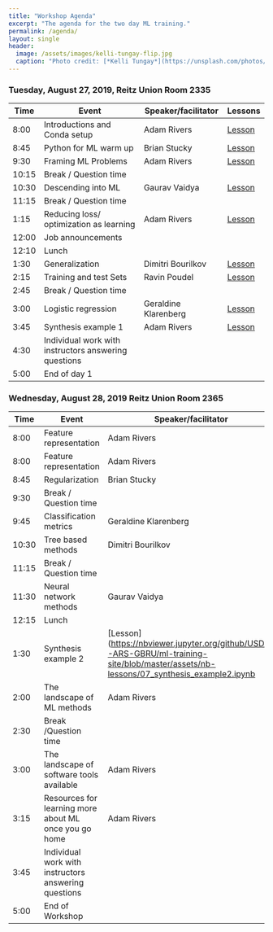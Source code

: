 ```yaml
---
title: "Workshop Agenda"
excerpt: "The agenda for the two day ML training."
permalink: /agenda/
layout: single
header:
  image: /assets/images/kelli-tungay-flip.jpg
  caption: "Photo credit: [*Kelli Tungay*](https://unsplash.com/photos/2LJ4rqK2qfU)"
---
```


### Tuesday, August 27, 2019, Reitz Union Room 2335

Time | Event | Speaker/facilitator | Lessons
---- | ----- | ------------------- | -------
8:00 | Introductions and Conda setup | Adam Rivers | [Lesson](https://nbviewer.jupyter.org/github/USDA-ARS-GBRU/ml-training-site/blob/master/assets/nb-lessons/01_Python_for_ML_warm_up.ipynb)
8:45 | Python for ML warm up | Brian Stucky | [Lesson](https://nbviewer.jupyter.org/github/USDA-ARS-GBRU/ml-training-site/blob/master/assets/nb-lessons/01_Python_for_ML_warm_up.ipynb)
9:30 | Framing ML Problems | Adam Rivers | [Lesson](https://nbviewer.jupyter.org/github/USDA-ARS-GBRU/ml-training-site/blob/master/assets/nb-lessons/02_Framing_ML_problems.ipynb)
10:15 | Break / Question time |  
10:30 | Descending into ML | Gaurav Vaidya | [Lesson](https://nbviewer.jupyter.org/github/USDA-ARS-GBRU/ml-training-site/blob/master/assets/nb-lessons/03_Decending_into_ML.ipynb)
11:15 | Break / Question time |
1:15 | Reducing loss/ optimization as learning| Adam Rivers | [Lesson](https://nbviewer.jupyter.org/github/USDA-ARS-GBRU/ml-training-site/blob/master/assets/nb-lessons/04_Reducing_loss_optimization_as_learning.ipynb)
12:00 | Job announcements
12:10 | Lunch |
1:30 |Generalization| Dimitri Bourilkov | [Lesson](https://nbviewer.jupyter.org/github/USDA-ARS-GBRU/ml-training-site/blob/master/assets/nb-lessons/05_Generalization.ipynb)
2:15 |Training and test Sets| Ravin Poudel | [Lesson](https://nbviewer.jupyter.org/github/USDA-ARS-GBRU/ml-training-site/blob/master/assets/nb-lessons/06_training_and_datasets.ipynb)
2:45 | Break / Question time
3:00|Logistic regression| Geraldine Klarenberg | [Lesson](https://nbviewer.jupyter.org/github/USDA-ARS-GBRU/ml-training-site/blob/master/assets/nb-lessons/10_logistic_regression.ipynb)
3:45 | Synthesis example 1 | Adam Rivers | [Lesson](https://nbviewer.jupyter.org/github/USDA-ARS-GBRU/ml-training-site/blob/master/assets/nb-lessons/07_synthesis_example.ipynb)
4:30 | Individual work with instructors answering questions
5:00 | End of day 1

### Wednesday, August 28, 2019 Reitz Union Room 2365


Time | Event | Speaker/facilitator | Lessons
---- | ----- | ------------------- | -------
8:00 |Feature representation | Adam Rivers |[Lesson](https://nbviewer.jupyter.org/github/USDA-ARS-GBRU/ml-training-site/blob/master/assets/nb-lessons/08_Feature_representation.ipynb)
8:00 |Feature representation | Adam Rivers |[Lesson](https://nbviewer.jupyter.org/github/USDA-ARS-GBRU/ml-training-site/blob/master/assets/nb-lessons/08_Feature_representation.ipynb)
8:45 |Regularization| Brian Stucky | [Lesson](https://nbviewer.jupyter.org/github/USDA-ARS-GBRU/ml-training-site/blob/master/assets/nb-lessons/09_Regularization.ipynb)
9:30 | Break / Question time | |
9:45 |Classification metrics| Geraldine Klarenberg | [Lesson](https://nbviewer.jupyter.org/github/USDA-ARS-GBRU/ml-training-site/blob/master/assets/nb-lessons/11_classification_metrics.ipynb)
10:30|Tree based methods | Dimitri Bourilkov | [Lesson](https://nbviewer.jupyter.org/github/USDA-ARS-GBRU/ml-training-site/blob/master/assets/nb-lessons/12_Tree_based_methods.ipynb)
11:15 | Break / Question time   
11:30|Neural network methods| Gaurav Vaidya | [Lesson](https://nbviewer.jupyter.org/github/USDA-ARS-GBRU/ml-training-site/blob/master/assets/nb-lessons/13_neural_network_methods.ipynb)
12:15 | Lunch
1:30 | Synthesis example 2 | [Lesson](https://nbviewer.jupyter.org/github/USDA-ARS-GBRU/ml-training-site/blob/master/assets/nb-lessons/07_synthesis_example2.ipynb
2:00 |The landscape of ML methods| Adam Rivers | [Lesson](https://nbviewer.jupyter.org/github/USDA-ARS-GBRU/ml-training-site/blob/master/assets/nb-lessons/14_the_landscape_of_ML_methods.ipynb)
2:30 | Break /Question time
3:00|The landscape of software tools available| Adam Rivers | [Lesson](https://nbviewer.jupyter.org/github/USDA-ARS-GBRU/ml-training-site/blob/master/assets/nb-lessons/15_the_landscape_of_ml_software.ipynb)
3:15 |Resources for learning more about ML once you go home|  Adam Rivers | [Lesson](https://nbviewer.jupyter.org/github/USDA-ARS-GBRU/ml-training-site/blob/master/assets/nb-lessons/16_Resources_home_ml_learning.ipynb)
3:45 | Individual work with instructors answering questions
5:00 | End of Workshop
